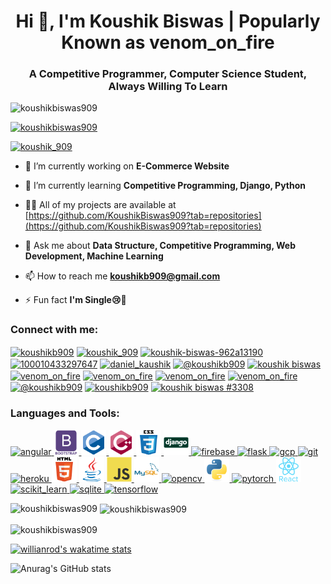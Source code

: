 <h1 align="center">Hi 👋, I'm Koushik Biswas | Popularly Known as venom_on_fire</h1>
<h3 align="center">A Competitive Programmer, Computer Science Student, Always Willing To Learn</h3>

<p align="left"> <img src="https://komarev.com/ghpvc/?username=koushikbiswas909&label=Profile%20views&color=0e75b6&style=flat" alt="koushikbiswas909" /> </p>

<p align="left"> <a href="https://github.com/ryo-ma/github-profile-trophy"><img src="https://github-profile-trophy.vercel.app/?username=koushikbiswas909" alt="koushikbiswas909" /></a> </p>

<p align="left"> <a href="https://twitter.com/koushik_909" target="blank"><img src="https://img.shields.io/twitter/follow/koushik_909?logo=twitter&style=for-the-badge" alt="koushik_909" /></a> </p>

- 🔭 I’m currently working on **E-Commerce Website**

- 🌱 I’m currently learning **Competitive Programming, Django, Python**

- 👨‍💻 All of my projects are available at [https://github.com/KoushikBiswas909?tab=repositories](https://github.com/KoushikBiswas909?tab=repositories)

- 💬 Ask me about **Data Structure, Competitive Programming, Web Development, Machine Learning**

- 📫 How to reach me **koushikb909@gmail.com**

- ⚡ Fun fact **I'm Single😢🤗**

<h3 align="left">Connect with me:</h3>
<p align="left">
<a href="https://dev.to/koushikb909" target="blank"><img align="center" src="https://cdn.jsdelivr.net/npm/simple-icons@3.0.1/icons/dev-dot-to.svg" alt="koushikb909" height="30" width="40" /></a>
<a href="https://twitter.com/koushik_909" target="blank"><img align="center" src="https://raw.githubusercontent.com/rahuldkjain/github-profile-readme-generator/master/src/images/icons/Social/twitter.svg" alt="koushik_909" height="30" width="40" /></a>
<a href="https://linkedin.com/in/koushik-biswas-962a13190" target="blank"><img align="center" src="https://raw.githubusercontent.com/rahuldkjain/github-profile-readme-generator/master/src/images/icons/Social/linked-in-alt.svg" alt="koushik-biswas-962a13190" height="30" width="40" /></a>
<a href="https://fb.com/100010433297647" target="blank"><img align="center" src="https://raw.githubusercontent.com/rahuldkjain/github-profile-readme-generator/master/src/images/icons/Social/facebook.svg" alt="100010433297647" height="30" width="40" /></a>
<a href="https://instagram.com/daniel_kaushik" target="blank"><img align="center" src="https://raw.githubusercontent.com/rahuldkjain/github-profile-readme-generator/master/src/images/icons/Social/instagram.svg" alt="daniel_kaushik" height="30" width="40" /></a>
<a href="https://medium.com/@koushikb909" target="blank"><img align="center" src="https://raw.githubusercontent.com/rahuldkjain/github-profile-readme-generator/master/src/images/icons/Social/medium.svg" alt="@koushikb909" height="30" width="40" /></a>
<a href="https://www.youtube.com/c/koushik biswas" target="blank"><img align="center" src="https://raw.githubusercontent.com/rahuldkjain/github-profile-readme-generator/master/src/images/icons/Social/youtube.svg" alt="koushik biswas" height="30" width="40" /></a>
<a href="https://www.codechef.com/users/venom_on_fire" target="blank"><img align="center" src="https://cdn.jsdelivr.net/npm/simple-icons@3.1.0/icons/codechef.svg" alt="venom_on_fire" height="30" width="40" /></a>
<a href="https://www.hackerrank.com/venom_on_fire" target="blank"><img align="center" src="https://raw.githubusercontent.com/rahuldkjain/github-profile-readme-generator/master/src/images/icons/Social/hackerrank.svg" alt="venom_on_fire" height="30" width="40" /></a>
<a href="https://codeforces.com/profile/venom_on_fire" target="blank"><img align="center" src="https://cdn.jsdelivr.net/npm/simple-icons@3.0.1/icons/codeforces.svg" alt="venom_on_fire" height="30" width="40" /></a>
<a href="https://www.leetcode.com/venom_on_fire" target="blank"><img align="center" src="https://raw.githubusercontent.com/rahuldkjain/github-profile-readme-generator/master/src/images/icons/Social/leet-code.svg" alt="venom_on_fire" height="30" width="40" /></a>
<a href="https://www.hackerearth.com/@koushikb909" target="blank"><img align="center" src="https://raw.githubusercontent.com/rahuldkjain/github-profile-readme-generator/master/src/images/icons/Social/hackerearth.svg" alt="@koushikb909" height="30" width="40" /></a>
<a href="https://auth.geeksforgeeks.org/user/koushikb909" target="blank"><img align="center" src="https://raw.githubusercontent.com/rahuldkjain/github-profile-readme-generator/master/src/images/icons/Social/geeks-for-geeks.svg" alt="koushikb909" height="30" width="40" /></a>
<a href="https://discord.gg/koushik biswas #3308" target="blank"><img align="center" src="https://raw.githubusercontent.com/rahuldkjain/github-profile-readme-generator/master/src/images/icons/Social/discord.svg" alt="koushik biswas #3308" height="30" width="40" /></a>
</p>

<h3 align="left">Languages and Tools:</h3>
<p align="left"> <a href="https://angular.io" target="_blank"> <img src="https://angular.io/assets/images/logos/angular/angular.svg" alt="angular" width="40" height="40"/> </a> <a href="https://getbootstrap.com" target="_blank"> <img src="https://raw.githubusercontent.com/devicons/devicon/master/icons/bootstrap/bootstrap-plain-wordmark.svg" alt="bootstrap" width="40" height="40"/> </a> <a href="https://www.cprogramming.com/" target="_blank"> <img src="https://raw.githubusercontent.com/devicons/devicon/master/icons/c/c-original.svg" alt="c" width="40" height="40"/> </a> <a href="https://www.w3schools.com/cpp/" target="_blank"> <img src="https://raw.githubusercontent.com/devicons/devicon/master/icons/cplusplus/cplusplus-original.svg" alt="cplusplus" width="40" height="40"/> </a> <a href="https://www.w3schools.com/css/" target="_blank"> <img src="https://raw.githubusercontent.com/devicons/devicon/master/icons/css3/css3-original-wordmark.svg" alt="css3" width="40" height="40"/> </a> <a href="https://www.djangoproject.com/" target="_blank"> <img src="https://raw.githubusercontent.com/devicons/devicon/master/icons/django/django-original.svg" alt="django" width="40" height="40"/> </a> <a href="https://firebase.google.com/" target="_blank"> <img src="https://www.vectorlogo.zone/logos/firebase/firebase-icon.svg" alt="firebase" width="40" height="40"/> </a> <a href="https://flask.palletsprojects.com/" target="_blank"> <img src="https://www.vectorlogo.zone/logos/pocoo_flask/pocoo_flask-icon.svg" alt="flask" width="40" height="40"/> </a> <a href="https://cloud.google.com" target="_blank"> <img src="https://www.vectorlogo.zone/logos/google_cloud/google_cloud-icon.svg" alt="gcp" width="40" height="40"/> </a> <a href="https://git-scm.com/" target="_blank"> <img src="https://www.vectorlogo.zone/logos/git-scm/git-scm-icon.svg" alt="git" width="40" height="40"/> </a> <a href="https://heroku.com" target="_blank"> <img src="https://www.vectorlogo.zone/logos/heroku/heroku-icon.svg" alt="heroku" width="40" height="40"/> </a> <a href="https://www.w3.org/html/" target="_blank"> <img src="https://raw.githubusercontent.com/devicons/devicon/master/icons/html5/html5-original-wordmark.svg" alt="html5" width="40" height="40"/> </a> <a href="https://www.java.com" target="_blank"> <img src="https://raw.githubusercontent.com/devicons/devicon/master/icons/java/java-original.svg" alt="java" width="40" height="40"/> </a> <a href="https://developer.mozilla.org/en-US/docs/Web/JavaScript" target="_blank"> <img src="https://raw.githubusercontent.com/devicons/devicon/master/icons/javascript/javascript-original.svg" alt="javascript" width="40" height="40"/> </a> <a href="https://www.mysql.com/" target="_blank"> <img src="https://raw.githubusercontent.com/devicons/devicon/master/icons/mysql/mysql-original-wordmark.svg" alt="mysql" width="40" height="40"/> </a> <a href="https://opencv.org/" target="_blank"> <img src="https://www.vectorlogo.zone/logos/opencv/opencv-icon.svg" alt="opencv" width="40" height="40"/> </a> <a href="https://www.python.org" target="_blank"> <img src="https://raw.githubusercontent.com/devicons/devicon/master/icons/python/python-original.svg" alt="python" width="40" height="40"/> </a> <a href="https://pytorch.org/" target="_blank"> <img src="https://www.vectorlogo.zone/logos/pytorch/pytorch-icon.svg" alt="pytorch" width="40" height="40"/> </a> <a href="https://reactjs.org/" target="_blank"> <img src="https://raw.githubusercontent.com/devicons/devicon/master/icons/react/react-original-wordmark.svg" alt="react" width="40" height="40"/> </a> <a href="https://scikit-learn.org/" target="_blank"> <img src="https://upload.wikimedia.org/wikipedia/commons/0/05/Scikit_learn_logo_small.svg" alt="scikit_learn" width="40" height="40"/> </a> <a href="https://www.sqlite.org/" target="_blank"> <img src="https://www.vectorlogo.zone/logos/sqlite/sqlite-icon.svg" alt="sqlite" width="40" height="40"/> </a> <a href="https://www.tensorflow.org" target="_blank"> <img src="https://www.vectorlogo.zone/logos/tensorflow/tensorflow-icon.svg" alt="tensorflow" width="40" height="40"/> </a> </p>

<p><img align="left" src="https://github-readme-stats.vercel.app/api/top-langs?username=koushikbiswas909&theme=merko&show_icons=true&locale=en&layout=compact" alt="koushikbiswas909" /></p>

<p>&nbsp;<img align="center" src="https://github-readme-stats.vercel.app/api?username=koushikbiswas909&theme=tokyonight&show_icons=true&locale=en" alt="koushikbiswas909" /></p>

<p><img align="center" src="https://github-readme-streak-stats.herokuapp.com/?user=koushikbiswas909&theme=radical" alt="koushikbiswas909" /></p>

[![willianrod's wakatime stats](https://github-readme-stats.vercel.app/api/wakatime?username=venom_on_fire)](https://github.com/anuraghazra/github-readme-stats)

![Anurag's GitHub stats](https://github-readme-stats.vercel.app/api?username=anuraghazra&theme=tokyonight&show_icons=true)
